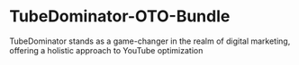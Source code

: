 # TubeDominator-OTO-Bundle
TubeDominator stands as a game-changer in the realm of digital marketing, offering a holistic approach to YouTube optimization
